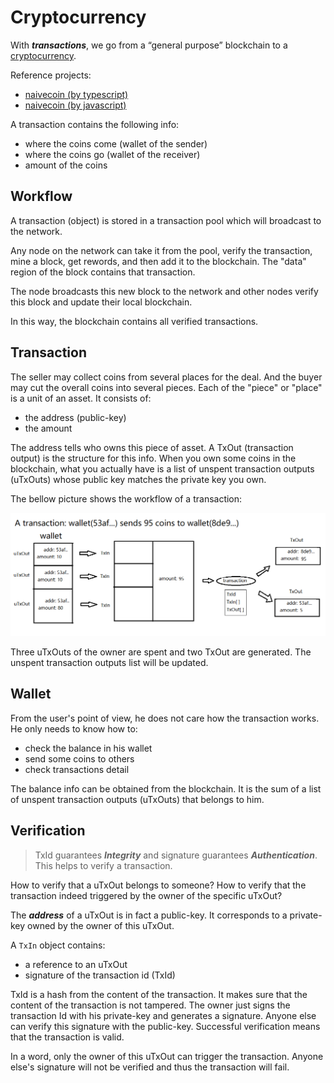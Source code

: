 Cryptocurrency
===

With ***transactions***, we go from a “general purpose”
blockchain to a [cryptocurrency][cryptocurrency].

Reference projects:

* [naivecoin (by typescript)][naivecoin typescript]
* [naivecoin (by javascript)][naivecoin javascript]

A transaction contains the following info:

* where the coins come (wallet of the sender)
* where the coins go (wallet of the receiver)
* amount of the coins

Workflow
---

A transaction (object) is stored in a transaction pool which will
broadcast to the network.

Any node on the network can take it from the pool, verify the transaction,
mine a block, get rewords, and then add it to the blockchain.
The "data" region of the block contains that transaction.

The node broadcasts this new block to the network and other nodes
verify this block and update their local blockchain.

In this way, the blockchain contains all verified transactions.

Transaction
---

The seller may collect coins from several places
for the deal. And the buyer may cut the overall coins
into several pieces. Each of the "piece" or "place"
is a unit of an asset. It consists of:

* the address (public-key)
* the amount

The address tells who owns this piece of asset.
A TxOut (transaction output) is the structure for this info.
When you own some coins in the blockchain, what you actually
have is a list of unspent transaction outputs (uTxOuts) whose
public key matches the private key you own.

The bellow picture shows the workflow of a transaction:

![workflow](./pic/transaction.png)

Three uTxOuts of the owner are spent and two TxOut are generated.
The unspent transaction outputs list will be updated.

Wallet
---

From the user's point of view, he does not care how
the transaction works. He only needs to know how to:

* check the balance in his wallet
* send some coins to others
* check transactions detail

The balance info can be obtained from the blockchain.
It is the sum of a list of unspent transaction outputs (uTxOuts)
that belongs to him.

Verification
---

> TxId guarantees ***Integrity*** and signature guarantees
> ***Authentication***.
> This helps to verify a transaction.

How to verify that a uTxOut belongs to someone?
How to verify that the transaction indeed triggered
by the owner of the specific uTxOut?

The ***address*** of a uTxOut is in fact a public-key.
It corresponds to a private-key owned by the owner of this uTxOut.

A `TxIn` object contains:

* a reference to an uTxOut
* signature of the transaction id (TxId)

TxId is a hash from the content of the transaction. It makes
sure that the content of the transaction is not tampered.
The owner just signs the transaction Id with his private-key
and generates a signature. Anyone else can verify this signature
with the public-key. Successful verification means that
the transaction is valid.

In a word, only the owner of this uTxOut can trigger the transaction.
Anyone else's signature will not be verified and thus
the transaction will fail.

[cryptocurrency]: https://en.wikipedia.org/wiki/Cryptocurrency
[naivecoin typescript]: https://github.com/lhartikk/naivecoin
[naivecoin javascript]: https://github.com/conradoqg/naivecoin
